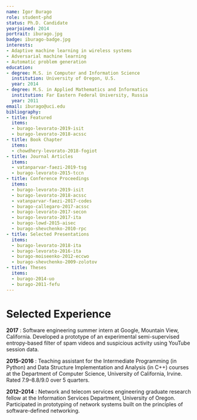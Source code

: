 ```yaml
---
name: Igor Burago
role: student-phd
status: Ph.D. Candidate
yearjoined: 2014
portrait: iburago.jpg
badge: iburago-badge.jpg
interests:
- Adaptive machine learning in wireless systems
- Adversarial machine learning
- Automatic problem generation
education:
- degree: M.S. in Computer and Information Science
  institution: University of Oregon, U.S.
  year: 2014
- degree: M.S. in Applied Mathematics and Informatics
  institution: Far Eastern Federal University, Russia
  year: 2011
email: iburago@uci.edu
bibliography:
- title: Featured
  items:
  - burago-levorato-2019-isit
  - burago-levorato-2018-acssc
- title: Book Chapter
  items:
  - chowdhery-levorato-2018-fogiot
- title: Journal Articles
  items:
  - vatanparvar-faezi-2019-tsg
  - burago-levorato-2015-tccn
- title: Conference Proceedings
  items:
  - burago-levorato-2019-isit
  - burago-levorato-2018-acssc
  - vatanparvar-faezi-2017-codes
  - burago-callegaro-2017-acssc
  - burago-levorato-2017-secon
  - burago-levorato-2017-ita
  - burago-lowd-2015-aisec
  - burago-shevchenko-2010-rpc
- title: Selected Presentations
  items:
  - burago-levorato-2018-ita
  - burago-levorato-2016-ita
  - burago-moiseenko-2012-eccwo
  - burago-shevchenko-2009-zolotov
- title: Theses
  items:
  - burago-2014-uo
  - burago-2011-fefu
---
```


# Selected Experience

**2017**
: Software engineering summer intern at Google, Mountain View, California.
Developed a prototype of an experimental semi-supervised entropy-based
filter of spam videos and suspicious activity using YouTube session
data.

**2015–2016**
: Teaching assistant for the Intermediate Programming (in Python) and
Data Structure Implementation and Analysis (in C++) courses at the
Department of Computer Science, University of California, Irvine.
Rated 7.9–8.8/9.0 over 5 quarters.

**2012–2014**
: Network and telecom services engineering graduate research fellow
at the Information Services Department, University of Oregon.
Participated in prototyping of network systems built on
the principles of software-defined networking.
